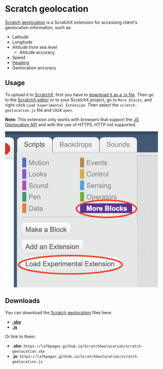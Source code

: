 # Scratch geolocation

[Scratch geolocation](.) is a ScratchX extension for accessing client's geolocation information, such as:
* Latitude
* Longitude
* Altitude from sea level
  * Altitude accuracy
* Speed
* [Heading](https://developer.mozilla.org/en-US/docs/Web/API/GeolocationCoordinates/heading)
* Geolocation accuracy

## Usage

To upload it to [ScratchX](https://scratchx.org), first you have to [download it as a _.js_ file](./scratch-geolocation.js). Then go to the [ScratchX editor](https://scratchx.org/#scratch) or to your ScratchX project, go to `More blocks`, and right-click `Load Experimental Extension`. Then select the `scratch-geolocation.js` file and click `open`.

**Note:** This extension only works with browsers that support the [JS Geolocation API](https://developer.mozilla.org/es/docs/Web/API/Geolocation) and with the use of HTTPS. HTTP not supported.

![Screenshot](./Screenshot.png)

## Downloads

You can download the [Scratch geolocation](.) files here:
* [**.sbx**](./scratch-geolocation.sbx)
* [**.js**](./scratch-geolocation.js)

Or link to them:
* **.sbx**: `https://lafkpages.github.io/ScratchGeolocation/scratch-geolocation.sbx`
* **.js**:  `https://lafkpages.github.io/ScratchGeolocation/scratch-geolocation.js`
